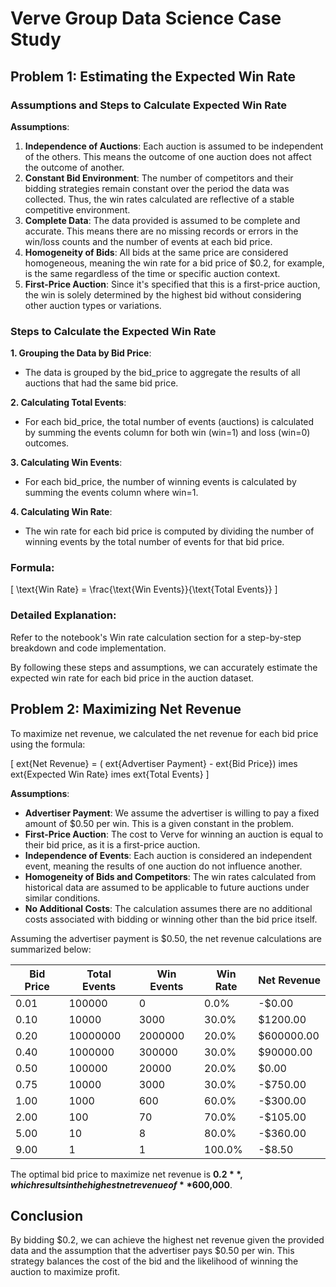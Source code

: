 
# Verve Group Data Science Case Study

## Problem 1: Estimating the Expected Win Rate

### Assumptions and Steps to Calculate Expected Win Rate

**Assumptions**:

1. **Independence of Auctions**: Each auction is assumed to be independent of the others. This means the outcome of one auction does not affect the outcome of another.
2. **Constant Bid Environment**: The number of competitors and their bidding strategies remain constant over the period the data was collected. Thus, the win rates calculated are reflective of a stable competitive environment.
3. **Complete Data**: The data provided is assumed to be complete and accurate. This means there are no missing records or errors in the win/loss counts and the number of events at each bid price.
4. **Homogeneity of Bids**: All bids at the same price are considered homogeneous, meaning the win rate for a bid price of $0.2, for example, is the same regardless of the time or specific auction context.
5. **First-Price Auction**: Since it's specified that this is a first-price auction, the win is solely determined by the highest bid without considering other auction types or variations.

### Steps to Calculate the Expected Win Rate

**1. Grouping the Data by Bid Price**:
- The data is grouped by the bid_price to aggregate the results of all auctions that had the same bid price.

**2. Calculating Total Events**:
- For each bid_price, the total number of events (auctions) is calculated by summing the events column for both win (win=1) and loss (win=0) outcomes.

**3. Calculating Win Events**:
- For each bid_price, the number of winning events is calculated by summing the events column where win=1.

**4. Calculating Win Rate**:
- The win rate for each bid price is computed by dividing the number of winning events by the total number of events for that bid price.

### Formula:

\[
\text{Win Rate} = \frac{\text{Win Events}}{\text{Total Events}}
\]

### Detailed Explanation:

Refer to the notebook's Win rate calculation section for a step-by-step breakdown and code implementation.

By following these steps and assumptions, we can accurately estimate the expected win rate for each bid price in the auction dataset.


## Problem 2: Maximizing Net Revenue

To maximize net revenue, we calculated the net revenue for each bid price using the formula:

\[ 	ext{Net Revenue} = (	ext{Advertiser Payment} - 	ext{Bid Price}) 	imes 	ext{Expected Win Rate} 	imes 	ext{Total Events} \]

**Assumptions**:

- **Advertiser Payment**: We assume the advertiser is willing to pay a fixed amount of $0.50 per win. This is a given constant in the problem.
- **First-Price Auction**: The cost to Verve for winning an auction is equal to their bid price, as it is a first-price auction.
- **Independence of Events**: Each auction is considered an independent event, meaning the results of one auction do not influence another.
- **Homogeneity of Bids and Competitors**: The win rates calculated from historical data are assumed to be applicable to future auctions under similar conditions.
- **No Additional Costs**: The calculation assumes there are no additional costs associated with bidding or winning other than the bid price itself.


Assuming the advertiser payment is $0.50, the net revenue calculations are summarized below:

| Bid Price | Total Events | Win Events | Win Rate | Net Revenue |
|-----------|--------------|------------|----------|-------------|
| 0.01      | 100000       | 0          | 0.0%     | -$0.00      |
| 0.10      | 10000        | 3000       | 30.0%    | $1200.00    |
| 0.20      | 10000000     | 2000000    | 20.0%    | $600000.00  |
| 0.40      | 1000000      | 300000     | 30.0%    | $90000.00   |
| 0.50      | 100000       | 20000      | 20.0%    | $0.00       |
| 0.75      | 10000        | 3000       | 30.0%    | -$750.00    |
| 1.00      | 1000         | 600        | 60.0%    | -$300.00    |
| 2.00      | 100          | 70         | 70.0%    | -$105.00    |
| 5.00      | 10           | 8          | 80.0%    | -$360.00    |
| 9.00      | 1            | 1          | 100.0%   | -$8.50      |

The optimal bid price to maximize net revenue is **$0.2**, which results in the highest net revenue of **$600,000**.

## Conclusion

By bidding $0.2, we can achieve the highest net revenue given the provided data and the assumption that the advertiser pays $0.50 per win. This strategy balances the cost of the bid and the likelihood of winning the auction to maximize profit.
